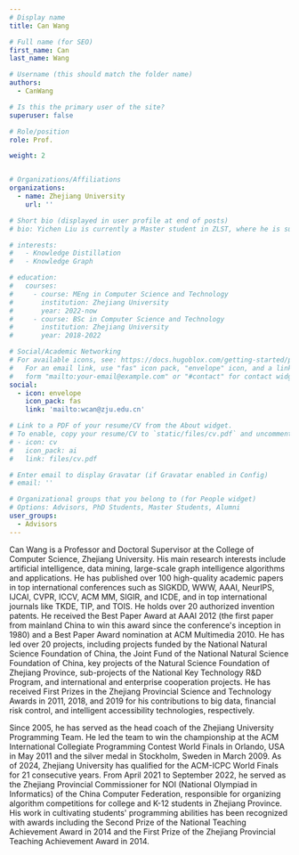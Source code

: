 ```yaml
---
# Display name
title: Can Wang

# Full name (for SEO)
first_name: Can
last_name: Wang

# Username (this should match the folder name)
authors:
  - CanWang

# Is this the primary user of the site?
superuser: false

# Role/position
role: Prof.

weight: 2


# Organizations/Affiliations
organizations:
  - name: Zhejiang University
    url: ''

# Short bio (displayed in user profile at end of posts)
# bio: Yichen Liu is currently a Master student in ZLST, where he is supervised by Prof.Can Wang.

# interests:
#   - Knowledge Distillation
#   - Knowledge Graph

# education:
#   courses:
#     - course: MEng in Computer Science and Technology
#       institution: Zhejiang University
#       year: 2022-now
#     - course: BSc in Computer Science and Technology
#       institution: Zhejiang University
#       year: 2018-2022

# Social/Academic Networking
# For available icons, see: https://docs.hugoblox.com/getting-started/page-builder/#icons
#   For an email link, use "fas" icon pack, "envelope" icon, and a link in the
#   form "mailto:your-email@example.com" or "#contact" for contact widget.
social:
  - icon: envelope
    icon_pack: fas
    link: 'mailto:wcan@zju.edu.cn'

# Link to a PDF of your resume/CV from the About widget.
# To enable, copy your resume/CV to `static/files/cv.pdf` and uncomment the lines below.
# - icon: cv
#   icon_pack: ai
#   link: files/cv.pdf

# Enter email to display Gravatar (if Gravatar enabled in Config)
# email: ''

# Organizational groups that you belong to (for People widget)
# Options: Advisors, PhD Students, Master Students, Alumni
user_groups:
  - Advisors
---
```


Can Wang is a Professor and Doctoral Supervisor at the College of Computer Science, Zhejiang University. His main research interests include artificial intelligence, data mining, large-scale graph intelligence algorithms and applications. He has published over 100 high-quality academic papers in top international conferences such as SIGKDD, WWW, AAAI, NeurIPS, IJCAI, CVPR, ICCV, ACM MM, SIGIR, and ICDE, and in top international journals like TKDE, TIP, and TOIS. He holds over 20 authorized invention patents. He received the Best Paper Award at AAAI 2012 (the first paper from mainland China to win this award since the conference's inception in 1980) and a Best Paper Award nomination at ACM Multimedia 2010. He has led over 20 projects, including projects funded by the National Natural Science Foundation of China, the Joint Fund of the National Natural Science Foundation of China, key projects of the Natural Science Foundation of Zhejiang Province, sub-projects of the National Key Technology R&D Program, and international and enterprise cooperation projects. He has received First Prizes in the Zhejiang Provincial Science and Technology Awards in 2011, 2018, and 2019 for his contributions to big data, financial risk control, and intelligent accessibility technologies, respectively.

Since 2005, he has served as the head coach of the Zhejiang University Programming Team. He led the team to win the championship at the ACM International Collegiate Programming Contest World Finals in Orlando, USA in May 2011 and the silver medal in Stockholm, Sweden in March 2009.  As of 2024, Zhejiang University has qualified for the ACM-ICPC World Finals for 21 consecutive years.  From April 2021 to September 2022, he served as the Zhejiang Provincial Commissioner for NOI (National Olympiad in Informatics) of the China Computer Federation, responsible for organizing algorithm competitions for college and K-12 students in Zhejiang Province. His work in cultivating students' programming abilities has been recognized with awards including the Second Prize of the National Teaching Achievement Award in 2014 and the First Prize of the Zhejiang Provincial Teaching Achievement Award in 2014.